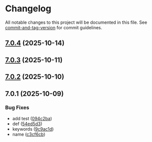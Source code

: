 # Changelog

All notable changes to this project will be documented in this file. See [commit-and-tag-version](https://github.com/absolute-version/commit-and-tag-version) for commit guidelines.

## [7.0.4](https://github.com/Cap-go/capacitor-admob/compare/7.0.3...7.0.4) (2025-10-14)

## [7.0.3](https://github.com/Cap-go/capacitor-admob/compare/7.0.2...7.0.3) (2025-10-11)

## [7.0.2](https://github.com/Cap-go/capacitor-admob/compare/7.0.1...7.0.2) (2025-10-10)

## 7.0.1 (2025-10-09)


### Bug Fixes

* add test ([094c2ba](https://github.com/Cap-go/capacitor-admob/commit/094c2bab7f4f045f0269d8f8567283eb2342fcf2))
* def ([54ed5d3](https://github.com/Cap-go/capacitor-admob/commit/54ed5d31a380b5c4f478e887fe3f365e94dd6e3e))
* keywords ([9c9ac1d](https://github.com/Cap-go/capacitor-admob/commit/9c9ac1db6c6c23d3a9e7d46d5a54f495e33825f1))
* name ([c3cf6cb](https://github.com/Cap-go/capacitor-admob/commit/c3cf6cbc53b125571edc859e2d6c276ae22012e0))
